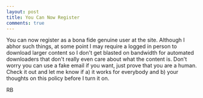 ```yaml
---
layout: post
title: You Can Now Register
comments: true
---
```

You can now register as a bona fide genuine user at the site. Although I abhor such things, at some point I may require a logged in person to download larger content so I don't get blasted on bandwidth for automated downloaders that don't really even care about what the content is. Don't worry you can use a fake email if you want, just prove that you are a human. Check it out and let me know if a) it works for everybody and b) your thoughts on this policy before I turn it on.

RB